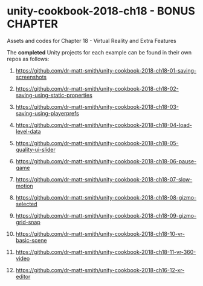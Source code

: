 # unity-cookbook-2018-ch18 - BONUS CHAPTER
Assets and codes for Chapter 18 - Virtual Reality and Extra Features

The **completed** Unity projects for each example can be found in their own repos as follows:

1. https://github.com/dr-matt-smith/unity-cookbook-2018-ch18-01-saving-screenshots

1. https://github.com/dr-matt-smith/unity-cookbook-2018-ch18-02-saving-using-static-properties

1. https://github.com/dr-matt-smith/unity-cookbook-2018-ch18-03-saving-using-playerprefs

1. https://github.com/dr-matt-smith/unity-cookbook-2018-ch18-04-load-level-data

1. https://github.com/dr-matt-smith/unity-cookbook-2018-ch18-05-quality-ui-slider

1. https://github.com/dr-matt-smith/unity-cookbook-2018-ch18-06-pause-game

1. https://github.com/dr-matt-smith/unity-cookbook-2018-ch18-07-slow-motion

1. https://github.com/dr-matt-smith/unity-cookbook-2018-ch18-08-gizmo-selected

1. https://github.com/dr-matt-smith/unity-cookbook-2018-ch18-09-gizmo-grid-snap

1. https://github.com/dr-matt-smith/unity-cookbook-2018-ch18-10-vr-basic-scene

1. https://github.com/dr-matt-smith/unity-cookbook-2018-ch18-11-vr-360-video

1. https://github.com/dr-matt-smith/unity-cookbook-2018-ch16-12-xr-editor

